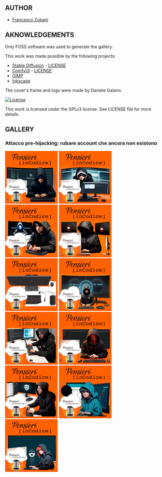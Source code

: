 ## AUTHOR

- [Francesco Zubani](https://www.linkedin.com/in/francesco-zubani-5957081a6/)

## AKNOWLEDGEMENTS

Only FOSS software was used to generate the gallery.

This work was made possible by the following projects:

- [Stable Diffusion](https://github.com/CompVis/stable-diffusion) - [LICENSE](https://github.com/CompVis/stable-diffusion/blob/main/LICENSE)
- [ComfyUI](https://github.com/comfyanonymous/ComfyUI) - [LICENSE](https://github.com/comfyanonymous/ComfyUI/blob/master/LICENSE)
- [GIMP](https://www.gimp.org/)
- [Inkscape](https://inkscape.org/)

The cover's frame and logo were made by Daniele Galano.

[![License](https://img.shields.io/badge/License-GPL%20v3-blue.svg)](http://www.gnu.org/licenses/gpl-3.0)

This work is licensed under the GPLv3 license.
See LICENSE file for more details.

## GALLERY

### Attacco pre-hijacking: rubare account che ancora non esistono

<div class="gallery">
  <a href="PIC103_01.png"><img class="thumbnail" src="./thumbs/PIC103_01.png" alt="PIC103_01"></a>
  <a href="PIC103_02.png"><img class="thumbnail" src="./thumbs/PIC103_02.png" alt="PIC103_02"></a>
  <a href="PIC103_03.png"><img class="thumbnail" src="./thumbs/PIC103_03.png" alt="PIC103_03"></a>
  <a href="PIC103_04.png"><img class="thumbnail" src="./thumbs/PIC103_04.png" alt="PIC103_04"></a>
  <a href="PIC103_05.png"><img class="thumbnail" src="./thumbs/PIC103_05.png" alt="PIC103_05"></a>
  <a href="PIC103_06.png"><img class="thumbnail" src="./thumbs/PIC103_06.png" alt="PIC103_06"></a>
  <a href="PIC103_07.png"><img class="thumbnail" src="./thumbs/PIC103_07.png" alt="PIC103_07"></a>
  <a href="PIC103_08.png"><img class="thumbnail" src="./thumbs/PIC103_08.png" alt="PIC103_08"></a>
  <a href="PIC103_09.png"><img class="thumbnail" src="./thumbs/PIC103_09.png" alt="PIC103_09"></a>
  <a href="PIC103_10.png"><img class="thumbnail" src="./thumbs/PIC103_10.png" alt="PIC103_10"></a>
  <a href="PIC103_11.png"><img class="thumbnail" src="./thumbs/PIC103_11.png" alt="PIC103_11"></a>
</div>
</body>
</html>
